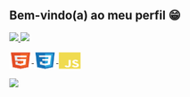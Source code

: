 ## Bem-vindo(a) ao meu perfil 😁

<div>
  <a href="https://github.com/murilo-figueiredo">
  <img src="https://github-readme-stats.vercel.app/api?username=murilo-figueiredo&show_icons=true&theme=tokyonight&include_all_commits=true&count_private=true" height="180em"/>
  <img src="https://github-readme-stats.vercel.app/api/top-langs/?username=murilo-figueiredo&layout=compact&langs_count=6&theme=tokyonight" height="180em"/>
</div>
    
<div style="display: inline_block"><br>
  <img src="https://raw.githubusercontent.com/devicons/devicon/master/icons/html5/html5-original.svg" align="center" alt="HTML" height="30" width="40">
  <img src="https://raw.githubusercontent.com/devicons/devicon/master/icons/css3/css3-original.svg" align="center" alt="CSS" height="30" width="40">
  <img src="https://raw.githubusercontent.com/devicons/devicon/master/icons/javascript/javascript-plain.svg" align="center" alt="JavaScript" height="30" width="40">
</div>
<br>

<div>
  <a href="https://www.linkedin.com/in/murilo-rodrigues-figueiredo/"><img src="https://img.shields.io/badge/-LinkedIn-%230077B5?style=for-the-badge&logo=linkedin&logoColor=white"></a>
</div>
